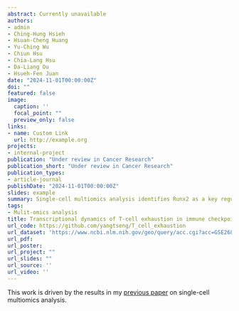 ```yaml
---
abstract: Currently unavailable
authors:
- admin
- Ching-Hung Hsieh
- Hsuan-Cheng Huang
- Yu-Ching Wu
- Chiun Hsu
- Chia-Lang Hsu
- Da-Liang Ou
- Hsueh-Fen Juan
date: "2024-11-01T00:00:00Z"
doi: ""
featured: false
image:
  caption: ''
  focal_point: ""
  preview_only: false
links:
- name: Custom Link
  url: http://example.org
projects:
- internal-project
publication: "Under review in Cancer Research"
publication_short: "Under review in Cancer Research"
publication_types:
- article-journal
publishDate: "2024-11-01T00:00:00Z"
slides: example
summary: Single-cell multiomics analysis identifies Runx2 as a key regulatory of T-cell exhaustion in acquired resistance to immunotherapy, offering a promising therapeutic target to improve T-cell cytotoxicity and enhance immune checkpoint inhibitor effectiveness.
tags:
- Mulit-omics analysis
title: Transcriptional dynamics of T-cell exhaustion in immune checkpoint inhibitor resistance at single-cell resolution
url_code: https://github.com/yangtseng/T_cell_exhaustion
url_dataset: 'https://www.ncbi.nlm.nih.gov/geo/query/acc.cgi?acc=GSE268165'
url_pdf: 
url_poster: 
url_project: ""
url_slides: ""
url_source: ''
url_video: ''
---
```


This work is driven by the results in my [previous paper](/publication/JCA2023) on single-cell multiomics analysis.
